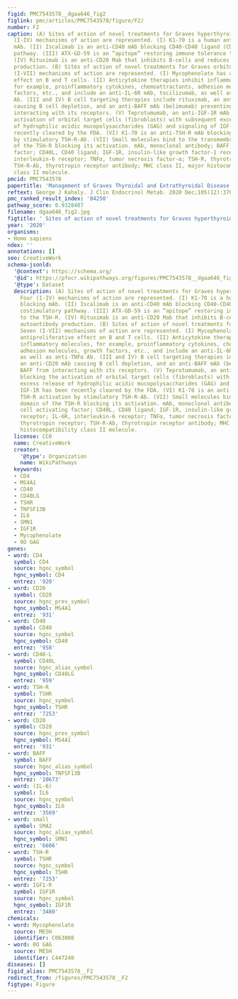 ```yaml
---
figid: PMC7543578__dgaa646_fig2
figlink: pmc/articles/PMC7543578/figure/F2/
number: F2
caption: (A) Sites of action of novel treatments for Graves hyperthyroidism. Four
  (I-IV) mechanisms of action are represented. (I) K1-70 is a human anti-TSH-R blocking
  mAb. (II) Iscalimab is an anti-CD40 mAb blocking CD40-CD40 ligand (CD154) costimulatory
  pathway. (III) ATX-GD-59 is an “apitope” restoring immune tolerance to the TSH-R.
  (IV) Rituximab is an anti-CD20 Mab that inhibits B-cells and reduces autoantibody
  production. (B) Sites of action of novel treatments for Graves orbitopathy. Seven
  (I-VII) mechanisms of action are represented. (I) Mycophenolate has a dual antiproliferative
  effect on B and T cells. (II) Anticytokine therapies inhibit inflammatory molecules,
  for example, proinflammatory cytokines, chemoattractants, adhesion molecules, growth
  factors, etc., and include an anti-IL-6R mAb, tocilizumab, as well as anti-TNFα
  Ab. (III and IV) B cell targeting therapies include rituximab, an anti-CD20 mAb
  causing B cell depletion, and an anti-BAFF mAb (belimumab) preventing BAFF from
  interacting with its receptors. (V) Teprotumumab, an anti-IGF-1R mAb blocking the
  activation of orbital target cells (fibroblasts) with subsequent excess release
  of hydrophilic acidic mucopolysaccharides (GAG) and signaling of IGF-1R has been
  recently cleared by the FDA. (VI) K1-70 is an anti-TSH-R mAb blocking TSH-R activation
  by stimulatory TSH-R-Ab. (VII) Small molecules bind to the transmembrane domain
  of the TSH-R blocking its activation. mAb, monoclonal antibody; BAFF, B cell activating
  factor; CD40L, CD40 ligand; IGF-1R, insulin-like growth factor-1 receptor; IL-6R,
  interleukin-6 receptor; TNFα, tumor necrosis factor-α; TSH-R, thyrotropin receptor;
  TSH-R-Ab, thyrotropin receptor antibody; MHC class II, major histocompatibility
  class II molecule.
pmcid: PMC7543578
papertitle: 'Management of Graves Thyroidal and Extrathyroidal Disease: An Update.'
reftext: George J Kahaly. J Clin Endocrinol Metab. 2020 Dec;105(12):3704-3720.
pmc_ranked_result_index: '84250'
pathway_score: 0.9328407
filename: dgaa646_fig2.jpg
figtitle: ' Sites of action of novel treatments for Graves hyperthyroidism'
year: '2020'
organisms:
- Homo sapiens
ndex: ''
annotations: []
seo: CreativeWork
schema-jsonld:
  '@context': https://schema.org/
  '@id': https://pfocr.wikipathways.org/figures/PMC7543578__dgaa646_fig2.html
  '@type': Dataset
  description: (A) Sites of action of novel treatments for Graves hyperthyroidism.
    Four (I-IV) mechanisms of action are represented. (I) K1-70 is a human anti-TSH-R
    blocking mAb. (II) Iscalimab is an anti-CD40 mAb blocking CD40-CD40 ligand (CD154)
    costimulatory pathway. (III) ATX-GD-59 is an “apitope” restoring immune tolerance
    to the TSH-R. (IV) Rituximab is an anti-CD20 Mab that inhibits B-cells and reduces
    autoantibody production. (B) Sites of action of novel treatments for Graves orbitopathy.
    Seven (I-VII) mechanisms of action are represented. (I) Mycophenolate has a dual
    antiproliferative effect on B and T cells. (II) Anticytokine therapies inhibit
    inflammatory molecules, for example, proinflammatory cytokines, chemoattractants,
    adhesion molecules, growth factors, etc., and include an anti-IL-6R mAb, tocilizumab,
    as well as anti-TNFα Ab. (III and IV) B cell targeting therapies include rituximab,
    an anti-CD20 mAb causing B cell depletion, and an anti-BAFF mAb (belimumab) preventing
    BAFF from interacting with its receptors. (V) Teprotumumab, an anti-IGF-1R mAb
    blocking the activation of orbital target cells (fibroblasts) with subsequent
    excess release of hydrophilic acidic mucopolysaccharides (GAG) and signaling of
    IGF-1R has been recently cleared by the FDA. (VI) K1-70 is an anti-TSH-R mAb blocking
    TSH-R activation by stimulatory TSH-R-Ab. (VII) Small molecules bind to the transmembrane
    domain of the TSH-R blocking its activation. mAb, monoclonal antibody; BAFF, B
    cell activating factor; CD40L, CD40 ligand; IGF-1R, insulin-like growth factor-1
    receptor; IL-6R, interleukin-6 receptor; TNFα, tumor necrosis factor-α; TSH-R,
    thyrotropin receptor; TSH-R-Ab, thyrotropin receptor antibody; MHC class II, major
    histocompatibility class II molecule.
  license: CC0
  name: CreativeWork
  creator:
    '@type': Organization
    name: WikiPathways
  keywords:
  - CD4
  - MS4A1
  - CD40
  - CD40LG
  - TSHR
  - TNFSF13B
  - IL6
  - SMN1
  - IGF1R
  - Mycophenolate
  - 0O GAG
genes:
- word: CD4
  symbol: CD4
  source: hgnc_symbol
  hgnc_symbol: CD4
  entrez: '920'
- word: CD20
  symbol: CD20
  source: hgnc_prev_symbol
  hgnc_symbol: MS4A1
  entrez: '931'
- word: CD40
  symbol: CD40
  source: hgnc_symbol
  hgnc_symbol: CD40
  entrez: '958'
- word: CD40-L
  symbol: CD40L
  source: hgnc_alias_symbol
  hgnc_symbol: CD40LG
  entrez: '959'
- word: TSH-R
  symbol: TSHR
  source: hgnc_symbol
  hgnc_symbol: TSHR
  entrez: '7253'
- word: CD20
  symbol: CD20
  source: hgnc_prev_symbol
  hgnc_symbol: MS4A1
  entrez: '931'
- word: BAFF
  symbol: BAFF
  source: hgnc_alias_symbol
  hgnc_symbol: TNFSF13B
  entrez: '10673'
- word: (IL-6)
  symbol: IL6
  source: hgnc_symbol
  hgnc_symbol: IL6
  entrez: '3569'
- word: small
  symbol: SMA2
  source: hgnc_alias_symbol
  hgnc_symbol: SMN1
  entrez: '6606'
- word: TSH-R
  symbol: TSHR
  source: hgnc_symbol
  hgnc_symbol: TSHR
  entrez: '7253'
- word: IGF1-R
  symbol: IGF1R
  source: hgnc_symbol
  hgnc_symbol: IGF1R
  entrez: '3480'
chemicals:
- word: Mycophenolate
  source: MESH
  identifier: C063008
- word: 0O GAG
  source: MESH
  identifier: C447240
diseases: []
figid_alias: PMC7543578__F2
redirect_from: /figures/PMC7543578__F2
figtype: Figure
---
```

